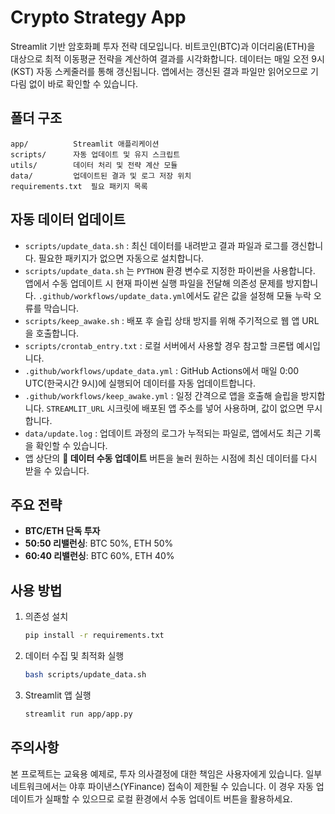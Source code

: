 # Crypto Strategy App

Streamlit 기반 암호화폐 투자 전략 데모입니다. 비트코인(BTC)과 이더리움(ETH)을 대상으로 최적 이동평균 전략을 계산하여 결과를 시각화합니다.
데이터는 매일 오전 9시(KST) 자동 스케줄러를 통해 갱신됩니다. 앱에서는 갱신된 결과 파일만 읽어오므로 기다림 없이 바로 확인할 수 있습니다.
## 폴더 구조

```
app/          Streamlit 애플리케이션
scripts/      자동 업데이트 및 유지 스크립트
utils/        데이터 처리 및 전략 계산 모듈
data/         업데이트된 결과 및 로그 저장 위치
requirements.txt  필요 패키지 목록
```

## 자동 데이터 업데이트

- `scripts/update_data.sh` : 최신 데이터를 내려받고 결과 파일과 로그를 갱신합니다. 필요한 패키지가 없으면 자동으로 설치합니다.
- `scripts/update_data.sh` 는 `PYTHON` 환경 변수로 지정한 파이썬을 사용합니다. 앱에서 수동 업데이트 시 현재 파이썬 실행 파일을 전달해 의존성 문제를 방지합니다. `.github/workflows/update_data.yml`에서도 같은 값을 설정해 모듈 누락 오류를 막습니다.
- `scripts/keep_awake.sh` : 배포 후 슬립 상태 방지를 위해 주기적으로 웹 앱 URL을 호출합니다.
- `scripts/crontab_entry.txt` : 로컬 서버에서 사용할 경우 참고할 크론탭 예시입니다.
- `.github/workflows/update_data.yml` : GitHub Actions에서 매일 0:00 UTC(한국시간 9시)에 실행되어 데이터를 자동 업데이트합니다.
- `.github/workflows/keep_awake.yml` : 일정 간격으로 앱을 호출해 슬립을 방지합니다. `STREAMLIT_URL` 시크릿에 배포된 앱 주소를 넣어 사용하며, 값이 없으면 무시합니다.
- `data/update.log` : 업데이트 과정의 로그가 누적되는 파일로, 앱에서도 최근 기록을 확인할 수 있습니다.
- 앱 상단의 **🔄 데이터 수동 업데이트** 버튼을 눌러 원하는 시점에 최신 데이터를 다시 받을 수 있습니다.

## 주요 전략

- **BTC/ETH 단독 투자**
- **50:50 리밸런싱**: BTC 50%, ETH 50%
- **60:40 리밸런싱**: BTC 60%, ETH 40%

## 사용 방법

1. 의존성 설치
   ```bash
   pip install -r requirements.txt
   ```
2. 데이터 수집 및 최적화 실행
   ```bash
   bash scripts/update_data.sh
   ```
3. Streamlit 앱 실행
   ```bash
   streamlit run app/app.py
   ```

## 주의사항

본 프로젝트는 교육용 예제로, 투자 의사결정에 대한 책임은 사용자에게 있습니다.
일부 네트워크에서는 야후 파이낸스(YFinance) 접속이 제한될 수 있습니다. 이 경우 자동 업데이트가 실패할 수 있으므로 로컬 환경에서 수동 업데이트 버튼을 활용하세요.
